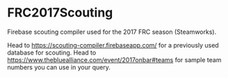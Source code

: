 # FRC2017Scouting
Firebase scouting compiler used for the 2017 FRC season (Steamworks).

Head to https://scouting-compiler.firebaseapp.com/ for a previously used database for scouting.
Head to https://www.thebluealliance.com/event/2017onbar#teams for sample team numbers you can use in your query.
